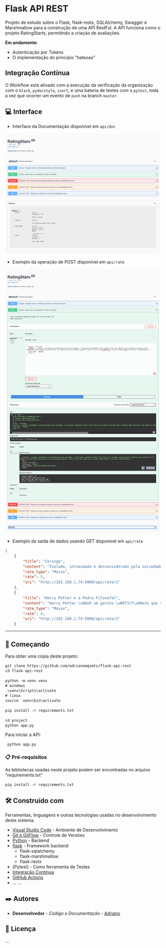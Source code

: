 # Flask API REST 

Projeto de estudo sobre o Flask, flask-restx, SQLAlchemy, Swagger e Marshmallow para a construção de uma API RestFul. A API funciona como o projeto RatingStarts, permitindo a criação de avaliações.

**Em andamento**:
- Autenticação por Tokens
- O implementação do princípio "hateoas"


## Integração Contínua

O Workflow está ativado com a execução da verificação da organização com o `black`, `pydocstyle`, `isort`, e uma bateria de testes com o `pytest`, toda a vez que ocorrer um evento de `push` na branch `master`.


## 💻 Interface 

- Interface da Documentação disponível em `api/doc`

![](readme/swagger.png)

- Exemplo da operação de POST disponível em `api/rate`

![](readme/post.png)

- Exemplo da saída de dados usando GET disponível em `api/rate`

```json
[
    {
        "title": "Coringa",
        "content": "Isolado, intimidado e desconsiderado pela sociedade, o fracassado comediante Arthur Fleck inicia seu caminho como uma mente criminosa ap\u00f3s assassinar tr\u00eas homens em pleno metr\u00f4. Sua a\u00e7\u00e3o inicia um movimento popular contra a elite de Gotham City, da qual Thomas Wayne \u00e9 seu maior representante.",
        "rate_type": "Movie",
        "rate": 5,
        "uri": "http://192.168.1.74:5000/api/rate/1"
    },
    {
        "title": "Harry Potter e a Pedra Filosofal",
        "content": "Harry Potter \u00e9 um garoto \u00f3rf\u00e3o que vive infeliz com seus tios, os Dursleys. Ele recebe uma carta contendo um convite para ingressar em Hogwarts, uma famosa escola especializada em formar jovens bruxos. Inicialmente, Harry \u00e9 impedido de ler a carta por seu tio, mas logo recebe a visita de Hagrid,",
        "rate_type": "Movie",
        "rate": 4,
        "uri": "http://192.168.1.74:5000/api/rate/2"
    }

```


********************************************


## 🚀 Começando

Para obter uma cópia deste projeto:

```shell
git clone https://github.com/adrianomqsmts/flask-api-rest
cd flask-api-rest

python -m venv venv
# windows
.\venv\Scripts\activate
# linux
source  venv\bin\activate

pip install -r requirements.txt

cd project
python app.py
```

Para iniciar a API:

```shell
 python app.py
```

### 📋 Pré-requisitos

As bibliotecas usadas neste projeto podem ser encontradas no arquivo "requirements.txt"

```shell
pip install -r requirements.txt 
```

## 🛠️ Construído com

Ferramentas, linguagens e outras tecnologias usadas no desenvolvimento deste sistema.

* [Visual Studio Code](https://code.visualstudio.com/docs) - Ambiente de Desenvolvimento
* [Git e GitFlow](https://git-scm.com/) - Controle de Versões
* [Python](https://docs.python.org/3/) - Backend
* [flask](https://flask.palletsprojects.com/en/2.0.x/) - Framework backend
  * flask-sqlalchemy
  * flask-marshmallow
  * flask-restx
* [Pytest] - Como ferramenta de Testes
* [Integração Contínua](https://pt.wikipedia.org/wiki/CI/CD)
* [GitHub Actions](https://docs.github.com/en/actions)
* ...
... 

## ✒️ Autores

* **Desenvolvedor** - *Código e Documentação* - [Adriano](https://github.com/adrianomqsmts)

## 📄 Licença

...

